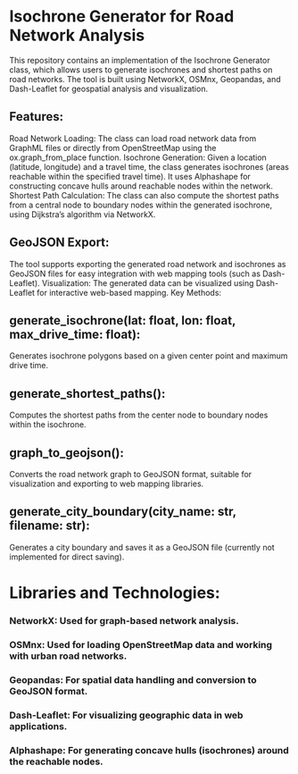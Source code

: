 # Isochrone Generator for Road Network Analysis
This repository contains an implementation of the Isochrone Generator class, which allows users to generate isochrones and shortest paths on road networks. The tool is built using NetworkX, OSMnx, Geopandas, and Dash-Leaflet for geospatial analysis and visualization.

## Features:
Road Network Loading: The class can load road network data from GraphML files or directly from OpenStreetMap using the ox.graph_from_place function.
Isochrone Generation: Given a location (latitude, longitude) and a travel time, the class generates isochrones (areas reachable within the specified travel time). It uses Alphashape for constructing concave hulls around reachable nodes within the network.
Shortest Path Calculation: The class can also compute the shortest paths from a central node to boundary nodes within the generated isochrone, using Dijkstra’s algorithm via NetworkX.

## GeoJSON Export: 
The tool supports exporting the generated road network and isochrones as GeoJSON files for easy integration with web mapping tools (such as Dash-Leaflet).
Visualization: The generated data can be visualized using Dash-Leaflet for interactive web-based mapping.
Key Methods:
## generate_isochrone(lat: float, lon: float, max_drive_time: float): 
Generates isochrone polygons based on a given center point and maximum drive time.
## generate_shortest_paths(): 
Computes the shortest paths from the center node to boundary nodes within the isochrone.
## graph_to_geojson(): 
Converts the road network graph to GeoJSON format, suitable for visualization and exporting to web mapping libraries.
## generate_city_boundary(city_name: str, filename: str): 
Generates a city boundary and saves it as a GeoJSON file (currently not implemented for direct saving).
# Libraries and Technologies:
### NetworkX: Used for graph-based network analysis.
### OSMnx: Used for loading OpenStreetMap data and working with urban road networks.
### Geopandas: For spatial data handling and conversion to GeoJSON format.
### Dash-Leaflet: For visualizing geographic data in web applications.
### Alphashape: For generating concave hulls (isochrones) around the reachable nodes.
